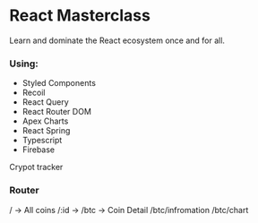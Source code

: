 # React Masterclass

Learn and dominate the React ecosystem once and for all.

### Using:

- Styled Components
- Recoil
- React Query
- React Router DOM
- Apex Charts
- React Spring
- Typescript
- Firebase

Crypot tracker
### Router
/ -> All coins
/:id -> /btc -> Coin Detail
/btc/infromation
/btc/chart
